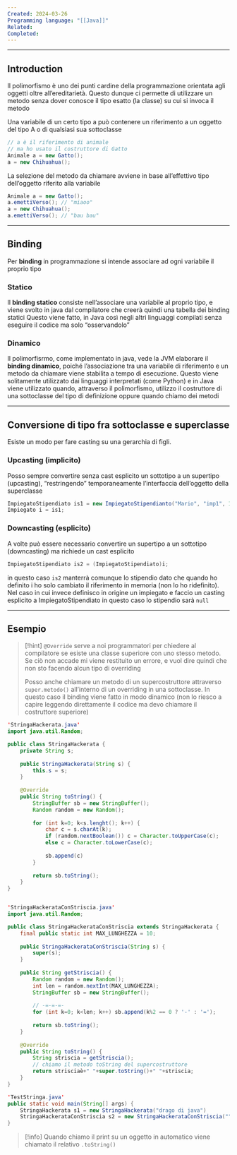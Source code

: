 ```yaml
---
Created: 2024-03-26
Programming language: "[[Java]]"
Related: 
Completed:
---
```

---
## Introduction
Il polimorfismo è uno dei punti cardine della programmazione orientata agli oggetti oltre all’ereditarietà. Questo dunque ci permette di utilizzare un metodo senza dover conosce il tipo esatto (la classe) su cui si invoca il metodo

Una variabile di un certo tipo a può contenere un riferimento a un oggetto del tipo A o di qualsiasi sua sottoclasse
```java
// a è il riferimento di animale
// ma ho usato il costruttore di Gatto
Animale a = new Gatto();
a = new Chihuahua();
```

La selezione del metodo da chiamare avviene in base all’effettivo tipo dell’oggetto riferito alla variabile
```java
Animale a = new Gatto();
a.emettiVerso(); // "miaoo"
a = new Chihuahua();
a.emettiVerso(); // "bau bau"
```

---
## Binding
Per **binding** in programmazione si intende associare ad ogni variabile il proprio tipo
### Statico
Il **binding statico** consiste nell’associare una variabile al proprio tipo, e viene svolto in java dal compilatore che creerà quindi una tabella dei binding statici
Questo viene fatto, in Java così negli altri linguaggi compilati senza eseguire il codice ma solo “osservandolo”

### Dinamico
Il polimorfisrmo, come implementato in java, vede la JVM elaborare il **binding dinamico**, poiché l’associazione tra una variabile di riferimento e un metodo da chiamare viene stabilita a tempo di esecuzione.
Questo viene solitamente utilizzato dai linguaggi interpretati (come Python) e in Java viene utilizzato quando, attraverso il polimorfismo, utilizzo il costruttore di una sottoclasse del tipo di definizione oppure quando chiamo dei metodi

---
## Conversione di tipo fra sottoclasse e superclasse
Esiste un modo per fare casting su una gerarchia di figli.

### Upcasting (implicito)
Posso sempre convertire senza cast esplicito un sottotipo a un supertipo (upcasting), “restringendo” temporaneamente l’interfaccia dell’oggetto della superclasse
```java
ImpiegatoStipendiato is1 = new ImpiegatoStipendianto("Mario", "imp1", 1500);
Impiegato i = is1;
```

### Downcasting (esplicito)
A volte può essere necessario convertire un supertipo a un sottotipo (downcasting) ma richiede un cast esplicito
```java
ImpiegatoStipendiato is2 = (ImpiegatoStipendiato)i;
```
in questo caso `is2` manterrà comunque lo stipendio dato che quando ho definito i ho solo cambiato il riferimento in memoria (non lo ho ridefinito). Nel caso in cui invece definisco in origine un impiegato e faccio un casting esplicito a ImpiegatoStipendiato in questo caso lo stipendio sarà `null`

---
## Esempio

> [!hint]
> `@Override` serve a noi programmatori per chiedere al compilatore se esiste una classe superiore con uno stesso metodo. Se ciò non accade mi viene restituito un errore, e vuol dire quindi che non sto facendo alcun tipo di overriding
> 
> Posso anche chiamare un metodo di un supercostruttore attraverso `super.metodo()` all’interno di un overriding in una sottoclasse. In questo caso il binding viene fatto in modo dinamico (non lo riesco a capire leggendo direttamente il codice ma devo chiamare il costruttore superiore)

```java
'StringaHackerata.java'
import java.util.Random;

public class StringaHackerata {
	private String s;
	
	public StringaHackerata(String s) {
		this.s = s;
	}
	
	@Override
	public String toString() {
		StringBuffer sb = new StringBuffer();
		Random random = new Random();
		
		for (int k=0; k<s.lenght(); k++) {
			char c = s.charAt(k);
			if (random.nextBoolean()) c = Character.toUpperCase(c);
			else c = Character.toLowerCase(c);
			
			sb.append(c)
		}
		
		return sb.toString();
	}
}


'StringaHackerataConStriscia.java'
import java.util.Random;

public class StringaHackerataConStriscia extends StringaHackerata {
	final public static int MAX_LUNGHEZZA = 10;
	
	public StringaHackerataConStriscia(String s) {
		super(s);
	}
	
	public String getStriscia() {
		Random random = new Random();
		int len = random.nextInt(MAX_LUNGHEZZA);
		StringBuffer sb = new StringBuffer();
		
		// -=-=-=-
		for (int k=0; k<len; k++) sb.append(k%2 == 0 ? '-' : '=');
		
		return sb.toString();
	}
	
	@Override
	public String toString() {
		String striscia = getStriscia();
		// chiamo il metodo toString del supercostruttore
		return strisciaè+" "+super.toString()+" "+striscia;
	}
}

'TestStringa.java'
public static void main(String[] args) {
	StringaHackerata s1 = new StringaHackerata("drago di java")
	StringaHackerataConStriscia s2 = new StringaHackerataConStriscia("")
}
```

> [!info]
> Quando chiamo il print su un oggetto in automatico viene chiamato il relativo `.toString()`

